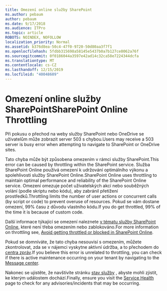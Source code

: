 ```yaml
---
title: Omezení online služby SharePoint
ms.author: pebaum
author: pebaum
ms.date: 9/17/2018
ms.audience: ITPro
ms.topic: article
ROBOTS: NOINDEX, NOFOLLOW
localization_priority: Normal
ms.assetid: b376d8ea-50c4-47f0-9720-50d80aa3f7f1
ms.openlocfilehash: 5fdbb315698a58145e5437b0a7b127ce0062a76f
ms.sourcegitcommit: 0f0186044a3597e42ad14c32ca58e7224344dcfa
ms.translationtype: MT
ms.contentlocale: cs-CZ
ms.lasthandoff: 12/15/2019
ms.locfileid: "40048609"
---
```

# <a name="sharepoint-online-throttling"></a><span data-ttu-id="52abb-102">Omezení online služby SharePoint</span><span class="sxs-lookup"><span data-stu-id="52abb-102">SharePoint Online Throttling</span></span>

<span data-ttu-id="52abb-103">Při pokusu o přechod na weby služby SharePoint nebo OneDrive se uživatelům může zobrazit server 503 s chybou.</span><span class="sxs-lookup"><span data-stu-id="52abb-103">Users may receive a 503 server is busy error when attempting to navigate to SharePoint or OneDrive sites.</span></span> 

<span data-ttu-id="52abb-104">Tato chyba může být způsobena omezením v rámci služby SharePoint.</span><span class="sxs-lookup"><span data-stu-id="52abb-104">This error can be caused by throttling within the SharePoint service.</span></span> <span data-ttu-id="52abb-105">Služba SharePoint Online používá omezení k udržování optimálního výkonu a spolehlivosti služby SharePoint Online.</span><span class="sxs-lookup"><span data-stu-id="52abb-105">SharePoint Online uses throttling to maintain optimal performance and reliability of the SharePoint Online service.</span></span> <span data-ttu-id="52abb-106">Omezení omezuje počet uživatelských akcí nebo souběžných volání (podle skriptu nebo kódu), aby zabránil přetížení prostředků.</span><span class="sxs-lookup"><span data-stu-id="52abb-106">Throttling limits the number of user actions or concurrent calls (by script or code) to prevent overuse of resources.</span></span> <span data-ttu-id="52abb-107">Pokud se vám dostane omezení, 99% času z důvodu vlastního kódu.</span><span class="sxs-lookup"><span data-stu-id="52abb-107">If you do get throttled, 99% of the time it is because of custom code.</span></span>

<span data-ttu-id="52abb-108">Další informace týkající se omezení naleznete [v tématu služby SharePoint Online](https://docs.microsoft.com/sharepoint/dev/general-development/how-to-avoid-getting-throttled-or-blocked-in-sharepoint-online), které není třeba omezením nebo zablokováno.</span><span class="sxs-lookup"><span data-stu-id="52abb-108">For more information on throttling see, [Avoid getting throttled or blocked in SharePoint Online](https://docs.microsoft.com/sharepoint/dev/general-development/how-to-avoid-getting-throttled-or-blocked-in-sharepoint-online).</span></span>

<span data-ttu-id="52abb-109">Pokud se domníváte, že tato chyba nesouvisí s omezením, můžete zkontrolovat, zda se v nájemci vyskytne aktivní údržba, a to přechodem do [centra zpráv](https://portal.office.com/adminportal/home#/MessageCenter).</span><span class="sxs-lookup"><span data-stu-id="52abb-109">If you believe this error is unrelated to throttling, you can check if there is active maintenance occurring on your tenant by navigating to the [Message center](https://portal.office.com/adminportal/home#/MessageCenter).</span></span>

 <span data-ttu-id="52abb-110">Nakonec se ujistěte, že navštívíte stránku [stav služby](https://portal.office.com/adminportal/home#/servicehealth) , abyste mohli zjistit, ke kterým událostem dochází.</span><span class="sxs-lookup"><span data-stu-id="52abb-110">Finally, ensure you visit the [Service Health](https://portal.office.com/adminportal/home#/servicehealth) page to check for any advisories/incidents that may be occurring.</span></span>

